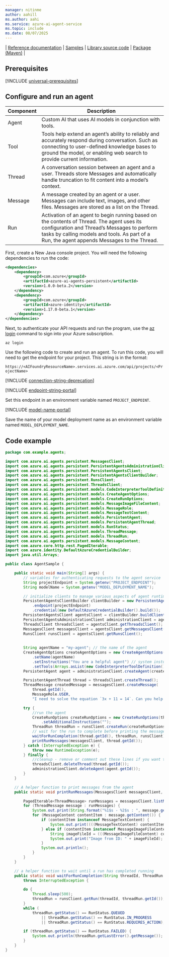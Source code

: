 ```yaml
---
manager: nitinme
author: aahill
ms.author: aahi
ms.service: azure-ai-agent-service
ms.topic: include
ms.date: 08/07/2025
---
```


| [Reference documentation](/java/api/overview/azure/ai-agents-persistent-readme) | [Samples](https://github.com/Azure/azure-sdk-for-java/tree/main/sdk/ai/azure-ai-agents-persistent/src/samples/java/com/azure/ai/agents/persistent) | [Library source code](https://github.com/Azure/azure-sdk-for-java/tree/main/sdk/ai/azure-ai-agents-persistent) | [Package (Maven)](https://central.sonatype.com/artifact/com.azure/azure-ai-agents-persistent) |

## Prerequisites

[!INCLUDE [universal-prerequisites](universal-prerequisites.md)]

## Configure and run an agent

| Component | Description                                                                                                                                                                                                                               |
| --------- | ----------------------------------------------------------------------------------------------------------------------------------------------------------------------------------------------------------------------------------------- |
| Agent     | Custom AI that uses AI models in conjunction with tools.                                                                                                                                                                                  |
| Tool      | Tools help extend an agent’s ability to reliably and accurately respond during conversation. Such as connecting to user-defined knowledge bases to ground the model, or enabling web search to provide current information.               |
| Thread    | A conversation session between an agent and a user. Threads store Messages and automatically handle truncation to fit content into a model’s context.                                                                                     |
| Message   | A message created by an agent or a user. Messages can include text, images, and other files. Messages are stored as a list on the Thread.                                                                                                 |
| Run       | Activation of an agent to begin running based on the contents of Thread. The agent uses its configuration and Thread’s Messages to perform tasks by calling models and tools. As part of a Run, the agent appends Messages to the Thread. |

First, create a New Java console project. You will need the following dependencies to run the code:
    
```xml
<dependencies>
    <dependency>
        <groupId>com.azure</groupId>
        <artifactId>azure-ai-agents-persistent</artifactId>
        <version>1.0.0-beta.2</version>
    </dependency>
    <dependency>
        <groupId>com.azure</groupId>
        <artifactId>azure-identity</artifactId>
        <version>1.17.0-beta.1</version>
    </dependency>
</dependencies>
```

Next, to authenticate your API requests and run the program, use the [az login](/cli/azure/authenticate-azure-cli-interactively) command to sign into your Azure subscription.

```azurecli
az login
```

Use the following code to create and run an agent. To run this code, you will need to get the endpoint for your project. This string is in the format:

`https://<AIFoundryResourceName>.services.ai.azure.com/api/projects/<ProjectName>`

[!INCLUDE [connection-string-deprecation](connection-string-deprecation.md)]

[!INCLUDE [endpoint-string-portal](endpoint-string-portal.md)]

Set this endpoint in an environment variable named `PROJECT_ENDPOINT`.

[!INCLUDE [model-name-portal](model-name-portal.md)]

Save the name of your model deployment name as an environment variable named `MODEL_DEPLOYMENT_NAME`. 

## Code example

```java
package com.example.agents;

import com.azure.ai.agents.persistent.MessagesClient;
import com.azure.ai.agents.persistent.PersistentAgentsAdministrationClient;
import com.azure.ai.agents.persistent.PersistentAgentsClient;
import com.azure.ai.agents.persistent.PersistentAgentsClientBuilder;
import com.azure.ai.agents.persistent.RunsClient;
import com.azure.ai.agents.persistent.ThreadsClient;
import com.azure.ai.agents.persistent.models.CodeInterpreterToolDefinition;
import com.azure.ai.agents.persistent.models.CreateAgentOptions;
import com.azure.ai.agents.persistent.models.CreateRunOptions;
import com.azure.ai.agents.persistent.models.MessageImageFileContent;
import com.azure.ai.agents.persistent.models.MessageRole;
import com.azure.ai.agents.persistent.models.MessageTextContent;
import com.azure.ai.agents.persistent.models.PersistentAgent;
import com.azure.ai.agents.persistent.models.PersistentAgentThread;
import com.azure.ai.agents.persistent.models.RunStatus;
import com.azure.ai.agents.persistent.models.ThreadMessage;
import com.azure.ai.agents.persistent.models.ThreadRun;
import com.azure.ai.agents.persistent.models.MessageContent;
import com.azure.core.http.rest.PagedIterable;
import com.azure.identity.DefaultAzureCredentialBuilder;
import java.util.Arrays;

public class AgentSample {

    public static void main(String[] args) {
        // variables for authenticating requests to the agent service 
        String projectEndpoint = System.getenv("PROJECT_ENDPOINT");
        String modelName = System.getenv("MODEL_DEPLOYMENT_NAME");

        // initialize clients to manage various aspects of agent runtime
        PersistentAgentsClientBuilder clientBuilder = new PersistentAgentsClientBuilder()
            .endpoint(projectEndpoint)
            .credential(new DefaultAzureCredentialBuilder().build());
        PersistentAgentsClient agentsClient = clientBuilder.buildClient();
        PersistentAgentsAdministrationClient administrationClient = agentsClient.getPersistentAgentsAdministrationClient();
        ThreadsClient threadsClient = agentsClient.getThreadsClient();
        MessagesClient messagesClient = agentsClient.getMessagesClient();
        RunsClient runsClient = agentsClient.getRunsClient();
        
        
        String agentName = "my-agent"; // the name of the agent
        CreateAgentOptions createAgentOptions = new CreateAgentOptions(modelName)
            .setName(agentName)
            .setInstructions("You are a helpful agent") // system insturctions
            .setTools(Arrays.asList(new CodeInterpreterToolDefinition()));
        PersistentAgent agent = administrationClient.createAgent(createAgentOptions);

        PersistentAgentThread thread = threadsClient.createThread();
        ThreadMessage createdMessage = messagesClient.createMessage(
            thread.getId(),
            MessageRole.USER,
            "I need to solve the equation `3x + 11 = 14`. Can you help me?"); // The message to the agent

        try {
            //run the agent
            CreateRunOptions createRunOptions = new CreateRunOptions(thread.getId(), agent.getId())
                .setAdditionalInstructions("");
            ThreadRun threadRun = runsClient.createRun(createRunOptions);
            // wait for the run to complete before printing the message
            waitForRunCompletion(thread.getId(), threadRun, runsClient);
            printRunMessages(messagesClient, thread.getId());
        } catch (InterruptedException e) {
            throw new RuntimeException(e);
        } finally {
            //cleanup - remove or comment out these lines if you want to keep the agent
            threadsClient.deleteThread(thread.getId());
            administrationClient.deleteAgent(agent.getId());
        }
    }

    // A helper function to print messages from the agent
    public static void printRunMessages(MessagesClient messagesClient, String threadId) {

        PagedIterable<ThreadMessage> runMessages = messagesClient.listMessages(threadId);
        for (ThreadMessage message : runMessages) {
            System.out.print(String.format("%1$s - %2$s : ", message.getCreatedAt(), message.getRole()));
            for (MessageContent contentItem : message.getContent()) {
                if (contentItem instanceof MessageTextContent) {
                    System.out.print((((MessageTextContent) contentItem).getText().getValue()));
                } else if (contentItem instanceof MessageImageFileContent) {
                    String imageFileId = (((MessageImageFileContent) contentItem).getImageFile().getFileId());
                    System.out.print("Image from ID: " + imageFileId);
                }
                System.out.println();
            }
        }
    }

    // a helper function to wait until a run has completed running
    public static void waitForRunCompletion(String threadId, ThreadRun threadRun, RunsClient runsClient)
        throws InterruptedException {

        do {
            Thread.sleep(500);
            threadRun = runsClient.getRun(threadId, threadRun.getId());
        }
        while (
            threadRun.getStatus() == RunStatus.QUEUED
                || threadRun.getStatus() == RunStatus.IN_PROGRESS
                || threadRun.getStatus() == RunStatus.REQUIRES_ACTION);

        if (threadRun.getStatus() == RunStatus.FAILED) {
            System.out.println(threadRun.getLastError().getMessage());
        }
    }
}
```